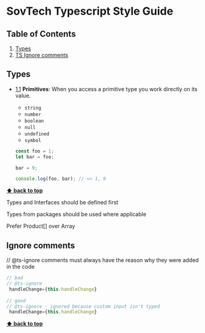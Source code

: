 # SovTech Typescript Style Guide



## Table of Contents

  1. [Types](#types)
  1. [TS Ignore comments](#ignore-comments)


## Types

  <a name="types--primitives"></a><a name="1.1"></a>
  - [1.1](#types--primitives) **Primitives**: When you access a primitive type you work directly on its value.

    - `string`
    - `number`
    - `boolean`
    - `null`
    - `undefined`
    - `symbol`

    ```typescript
    const foo = 1;
    let bar = foo;

    bar = 9;

    console.log(foo, bar); // => 1, 9
    ```

**[⬆ back to top](#table-of-contents)**


Types and Interfaces should be defined first

Types from packages should be used where applicable

Prefer Product[] over Array<Product>

## Ignore comments

// @ts-ignore comments must always have the reason why they were added in the code

  ```typescript
  // bad
  // @ts-ignore
   handleChange={this.handleChange}
   
  // good
  // @ts-ignore - ignored because custom input isn't typed
   handleChange={this.handleChange}
  ```

**[⬆ back to top](#table-of-contents)**
